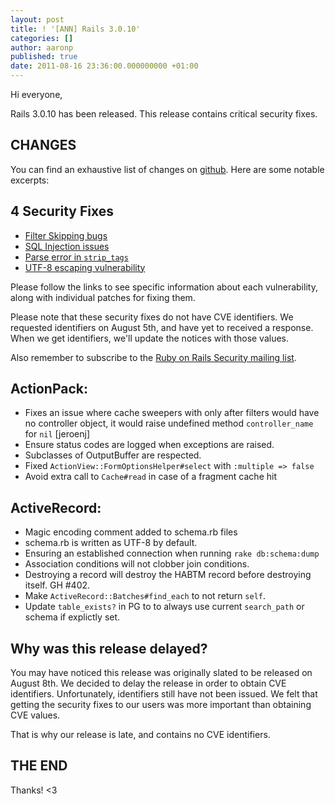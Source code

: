 ```yaml
---
layout: post
title: ! '[ANN] Rails 3.0.10'
categories: []
author: aaronp
published: true
date: 2011-08-16 23:36:00.000000000 +01:00
---
```

Hi everyone,

Rails 3.0.10 has been released.  This release contains critical security fixes.

## CHANGES 

You can find an exhaustive list of changes on [github](https://github.com/rails/rails/compare/v3.0.9...v3.0.10).  Here are some notable excerpts: 

## 4 Security Fixes

  * [Filter Skipping bugs](http://groups.google.com/group/rubyonrails-security/browse_thread/thread/3420ac71aed312d6)
  * [SQL Injection issues](http://groups.google.com/group/rubyonrails-security/browse_thread/thread/6a1e473744bc389b)
  * [Parse error in `strip_tags`](http://groups.google.com/group/rubyonrails-security/browse_thread/thread/2b9130749b74ea12)
  * [UTF-8 escaping vulnerability](http://groups.google.com/group/rubyonrails-security/browse_thread/thread/56bffb5923ab1195)

Please follow the links to see specific information about each vulnerability, along with individual patches for fixing them.

Please note that these security fixes do not have CVE identifiers.  We requested identifiers on August 5th, and have yet to received a response.  When we get identifiers, we'll update the notices with those values.

Also remember to subscribe to the [Ruby on Rails Security mailing list](http://groups.google.com/group/rubyonrails-security).

## ActionPack: 

  * Fixes an issue where cache sweepers with only after filters would have no controller object, it would raise undefined method `controller_name` for `nil` [jeroenj] 
  * Ensure status codes are logged when exceptions are raised. 
  * Subclasses of OutputBuffer are respected. 
  * Fixed `ActionView::FormOptionsHelper#select` with `:multiple => false` 
  * Avoid extra call to `Cache#read` in case of a fragment cache hit 

## ActiveRecord: 

  * Magic encoding comment added to schema.rb files 
  * schema.rb is written as UTF-8 by default. 
  * Ensuring an established connection when running `rake db:schema:dump` 
  * Association conditions will not clobber join conditions. 
  * Destroying a record will destroy the HABTM record before destroying itself.  GH #402. 
  * Make `ActiveRecord::Batches#find_each` to not return `self`. 
  * Update `table_exists?` in PG to to always use current `search_path` or schema if explictly set. 

## Why was this release delayed?

You may have noticed this release was originally slated to be released on August 8th.  We decided to delay the release in order to obtain CVE identifiers.  Unfortunately, identifiers still have not been issued.  We felt that getting the security fixes to our users was more important than obtaining CVE values.

That is why our release is late, and contains no CVE identifiers.

## THE END 

Thanks! <3 
